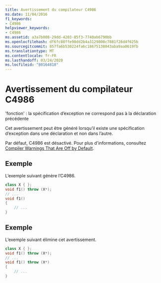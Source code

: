 ```yaml
---
title: Avertissement du compilateur C4986
ms.date: 11/04/2016
f1_keywords:
- C4986
helpviewer_keywords:
- C4986
ms.assetid: a3a7b008-29dd-4203-85f3-7740ab6790bb
ms.openlocfilehash: df6fc88ffe98dd2b4a3129800c7881f26d4f625b
ms.sourcegitcommit: 857fa6b530224fa6c18675138043aba9aa0619fb
ms.translationtype: MT
ms.contentlocale: fr-FR
ms.lasthandoff: 03/24/2020
ms.locfileid: "80164818"
---
```

# <a name="compiler-warning-c4986"></a>Avertissement du compilateur C4986

'fonction' : la spécification d’exception ne correspond pas à la déclaration précédente

Cet avertissement peut être généré lorsqu’il existe une spécification d’exception dans une déclaration et non dans l’autre.

Par défaut, C4986 est désactivé. Pour plus d'informations, consultez [Compiler Warnings That Are Off by Default](../../preprocessor/compiler-warnings-that-are-off-by-default.md).

## <a name="example"></a>Exemple

L’exemple suivant génère l’C4986.

```cpp
class X { };
void f1() throw (X*);
// ...
void f1()
{
    // ...
}
```

## <a name="example"></a>Exemple

L’exemple suivant élimine cet avertissement.

```cpp
class X { };
void f1() throw (X*);
// ...
void f1() throw (X*)
{
    // ...
}
```

